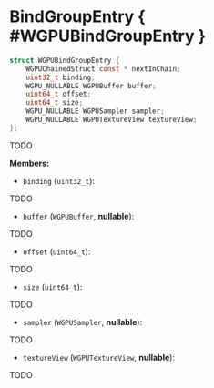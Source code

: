 

# BindGroupEntry { #WGPUBindGroupEntry }

```C
struct WGPUBindGroupEntry {
    WGPUChainedStruct const * nextInChain;
    uint32_t binding;
    WGPU_NULLABLE WGPUBuffer buffer;
    uint64_t offset;
    uint64_t size;
    WGPU_NULLABLE WGPUSampler sampler;
    WGPU_NULLABLE WGPUTextureView textureView;
};
```


TODO


**Members:**


 - `binding` (`uint32_t`):


TODO


 - `buffer` (`WGPUBuffer`, **nullable**):


TODO


 - `offset` (`uint64_t`):


TODO


 - `size` (`uint64_t`):


TODO


 - `sampler` (`WGPUSampler`, **nullable**):


TODO


 - `textureView` (`WGPUTextureView`, **nullable**):


TODO




